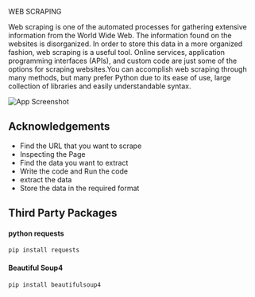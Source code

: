 
WEB SCRAPING

Web scraping is one of the automated processes for gathering extensive information from the World Wide Web. The information found on the websites is disorganized. In order to store this data in a more organized fashion, web scraping is a useful tool. Online services, application programming interfaces (APIs), and custom code are just some of the options for scraping websites.You can accomplish web scraping through many methods, but many prefer Python due to its ease of use, large collection of libraries and easily understandable syntax.




![App Screenshot](https://www.edureka.co/blog/wp-content/uploads/2018/11/Untitled-1.jpg)


## Acknowledgements

 - Find the URL that you want to scrape
 - Inspecting the Page
 - Find the data you want to extract
 - Write the code and Run the code
 - extract the data
 - Store the data in the required format



## Third Party Packages

#### python requests

```
pip install requests
```

#### Beautiful Soup4

```
pip install beautifulsoup4
```

